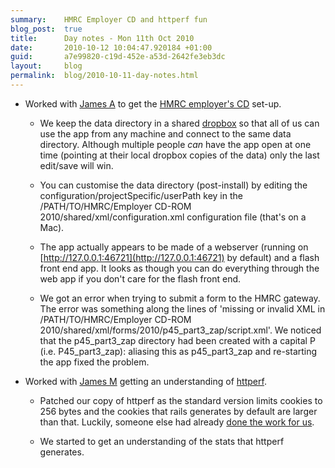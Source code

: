 ```yaml
---
summary:    HMRC Employer CD and httperf fun
blog_post:  true
title:      Day notes - Mon 11th Oct 2010
date:       2010-10-12 10:04:47.920184 +01:00
guid:       a7e99820-c19d-452e-a53d-2642fe3eb3dc
layout:     blog
permalink:  blog/2010-10-11-day-notes.html
---
```


* Worked with [James A](http://interblah.net/) to get the [HMRC employer's CD](http://www.hmrc.gov.uk/employers/cdrom/index.htm) set-up.

  * We keep the data directory in a shared [dropbox](http://www.dropbox.com) so that all of us can use the app from any machine and connect to the same data directory.  Although multiple people *can* have the app open at one time (pointing at their local dropbox copies of the data) only the last edit/save will win.

  * You can customise the data directory (post-install) by editing the configuration/projectSpecific/userPath key in the /PATH/TO/HMRC/Employer CD-ROM 2010/shared/xml/configuration.xml configuration file (that's on a Mac).

  * The app actually appears to be made of a webserver (running on [http://127.0.0.1:46721](http://127.0.0.1:46721) by default) and a flash front end app.  It looks as though you can do everything through the web app if you don't care for the flash front end.

  * We got an error when trying to submit a form to the HMRC gateway.  The error was something along the lines of 'missing or invalid XML in /PATH/TO/HMRC/Employer CD-ROM 2010/shared/xml/forms/2010/p45_part3_zap/script.xml'.  We noticed that the p45_part3_zap directory had been created with a capital P (i.e. P45_part3_zap): aliasing this as p45_part3_zap and re-starting the app fixed the problem.

* Worked with [James M](http://blog.floehopper.org/) getting an understanding of [httperf](http://www.hpl.hp.com/research/linux/httperf/).

  * Patched our copy of httperf as the standard version limits cookies to 256 bytes and the cookies that rails generates by default are larger than that.  Luckily, someone else had already [done the work for us](http://github.com/Gregg/httperf_big_cookies).

  * We started to get an understanding of the stats that httperf generates.
